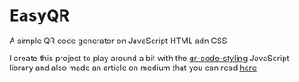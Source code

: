 # EasyQR

A simple QR code generator on JavaScript HTML adn CSS

I create this project to play around a bit with the [qr-code-styling](https://github.com/kozakdenys/qr-code-styling) JavaScript library and also made an article on medium that you can read [here](https://medium.com/@facucarbonel_97514/how-to-create-a-qr-generator-using-javascript-4b5ce1b6ec27)
